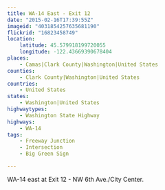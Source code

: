 ```yaml
---
title: WA-14 East - Exit 12
date: "2015-02-16T17:39:55Z"
imageid: "4031854257635681190"
flickrid: "16823458749"
location:
    latitude: 45.579918199720055
    longitude: -122.43669390678404
places:
    - Camas|Clark County|Washington|United States
counties:
    - Clark County|Washington|United States
countries:
    - United States
states:
    - Washington|United States
highwaytypes:
    - Washington State Highway
highways:
    - WA-14
tags:
    - Freeway Junction
    - Intersection
    - Big Green Sign

---
```

WA-14 east at Exit 12 - NW 6th Ave./City Center.
